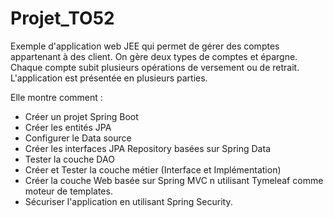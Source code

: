 # Projet_TO52
Exemple d'application web JEE qui permet de gérer des comptes appartenant à des client. 
On gère deux types de comptes et épargne.
Chaque compte subit plusieurs opérations de versement ou de retrait.
L'application est présentée en plusieurs parties.

Elle montre comment :
- Créer un projet Spring Boot 
- Créer les entités JPA
- Configurer le Data source 
- Créer les interfaces JPA Repository basées sur Spring Data
- Tester la couche DAO
- Créer et Tester la couche métier (Interface et Implémentation)
- Créer la couche Web basée sur Spring MVC n utilisant Tymeleaf comme moteur de templates. 
- Sécuriser l'application en utilisant Spring Security.
